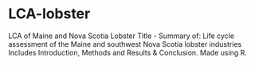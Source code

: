 # LCA-lobster
LCA of Maine and Nova Scotia Lobster
Title - Summary of: Life cycle assessment of the Maine and southwest Nova Scotia lobster industries
Includes Introduction, Methods and Results & Conclusion.
Made using R.
